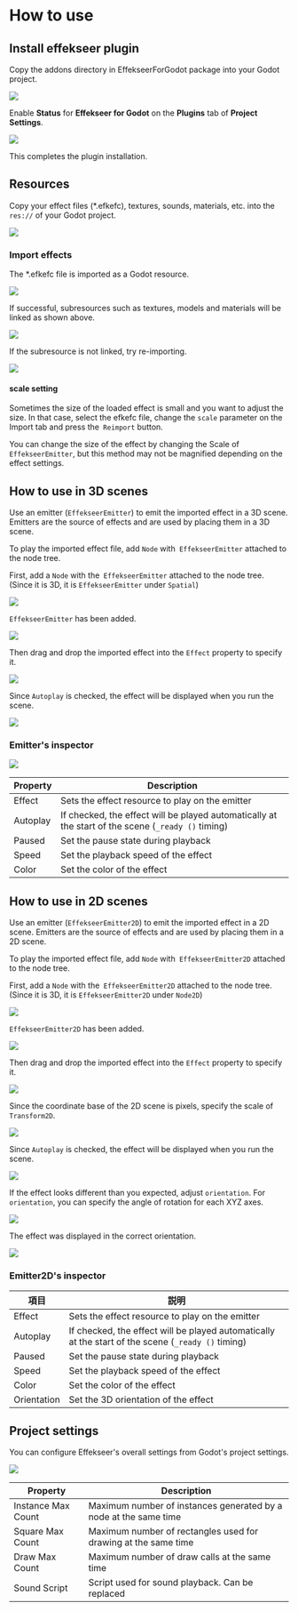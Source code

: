 ﻿# How to use

## Install effekseer plugin

Copy the addons directory in EffekseerForGodot package into your Godot project.

![](../img/Godot_addons.png)

Enable **Status** for **Effekseer for Godot** on the **Plugins** tab of **Project Settings**.

![](../img/Godot_plugins.png)

This completes the plugin installation.

## Resources

Copy your effect files (*.efkefc), textures, sounds, materials, etc. into the `res://` of your Godot project.

![](../img/Godot_resources.png)

### Import effects
The *.efkefc file is imported as a Godot resource.

![](../img/Godot_import_efkefc_success.png)

If successful, subresources such as textures, models and materials will be linked as shown above.

![](../img/Godot_import_efkefc_fail.png)

If the subresource is not linked, try re-importing.

![](../img/Godot_import_efkefc.png)

#### scale setting
Sometimes the size of the loaded effect is small and you want to adjust the size. In that case, select the efkefc file, change the `scale` parameter on the Import tab and press the` Reimport` button.

You can change the size of the effect by changing the Scale of `EffekseerEmitter`, but this method may not be magnified depending on the effect settings.

## How to use in 3D scenes
Use an emitter (`EffekseerEmitter`) to emit the imported effect in a 3D scene. Emitters are the source of effects and are used by placing them in a 3D scene.

To play the imported effect file, add `Node` with` EffekseerEmitter` attached to the node tree.

First, add a `Node` with the` EffekseerEmitter` attached to the node tree. (Since it is 3D, it is `EffekseerEmitter` under `Spatial`)

![](../img/Godot_add_node_3d.png)

`EffekseerEmitter` has been added.

![](../img/Godot_emitter_nodetree.png)

Then drag and drop the imported effect into the `Effect` property to specify it.

![](../img/Godot_emitter_scene.png)

Since `Autoplay` is checked, the effect will be displayed when you run the scene.

![](../img/Godot_emitter_play.png)

### Emitter's inspector

![](../img/Godot_emitter_inspector.png)

| Property | Description                                 |
|----------|---------------------------------------------|
| Effect   | Sets the effect resource to play on the emitter |
| Autoplay | If checked, the effect will be played automatically at the start of the scene (`_ready ()` timing) |
| Paused   | Set the pause state during playback |
| Speed    | Set the playback speed of the effect |
| Color    | Set the color of the effect |

## How to use in 2D scenes
Use an emitter (`EffekseerEmitter2D`) to emit the imported effect in a 2D scene. Emitters are the source of effects and are used by placing them in a 2D scene.

To play the imported effect file, add `Node` with` EffekseerEmitter2D` attached to the node tree.

First, add a `Node` with the` EffekseerEmitter2D` attached to the node tree. (Since it is 3D, it is `EffekseerEmitter2D` under `Node2D`)

![](../img/Godot_add_node_2d.png)

`EffekseerEmitter2D` has been added.

![](../img/Godot_emitter2d_nodetree.png)

Then drag and drop the imported effect into the `Effect` property to specify it.

![](../img/Godot_emitter2d_scene.png)

Since the coordinate base of the 2D scene is pixels, specify the scale of `Transform2D`.

![](../img/Godot_emitter2d_scale.png)

Since `Autoplay` is checked, the effect will be displayed when you run the scene.

![](../img/Godot_emitter2d_play1.png)

If the effect looks different than you expected, adjust `orientation`.
For `orientation`, you can specify the angle of rotation for each XYZ axes.

![](../img/Godot_emitter2d_orientation.png)

The effect was displayed in the correct orientation.

![](../img/Godot_emitter2d_play2.png)

### Emitter2D's inspector

| 項目     | 説明                                         |
|----------|---------------------------------------------|
| Effect   | Sets the effect resource to play on the emitter |
| Autoplay | If checked, the effect will be played automatically at the start of the scene (`_ready ()` timing) |
| Paused   | Set the pause state during playback |
| Speed    | Set the playback speed of the effect |
| Color    | Set the color of the effect |
| Orientation | Set the 3D orientation of the effect |


## Project settings

You can configure Effekseer's overall settings from Godot's project settings.

![](../img/Godot_project_settings.png)

| Property           | Description            |
|--------------------|------------------------|
| Instance Max Count | Maximum number of instances generated by a node at the same time |
| Square Max Count   | Maximum number of rectangles used for drawing at the same time |
| Draw Max Count     | Maximum number of draw calls at the same time |
| Sound Script       | Script used for sound playback. Can be replaced |

